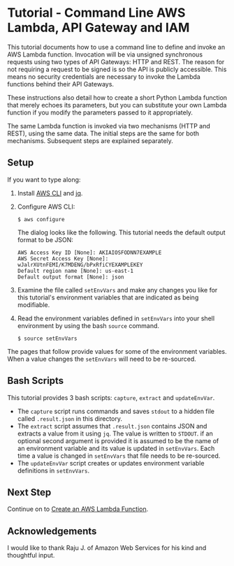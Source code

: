 #  Tutorial - Command Line AWS Lambda, API Gateway and IAM

This tutorial documents how to use a command line to define and invoke an AWS Lambda function.
Invocation will be via unsigned synchronous requests using two types of API Gateways: HTTP and REST.
The reason for not requiring a request to be signed is so the API is publicly accessible.
This means no security credentials are necessary to invoke the Lambda functions behind their API Gateways.

These instructions also detail how to create a short Python Lambda function that merely echoes its parameters,
but you can substitute your own Lambda function if you modify the parameters passed to it appropriately.

The same Lambda function is invoked via two mechanisms (HTTP and REST), using the same data.
The initial steps are the same for both mechanisms.
Subsequent steps are explained separately.


## Setup

If you want to type along:

1. Install [AWS CLI](https://aws.amazon.com/cli/) and [jq](https://stedolan.github.io/jq/download/).

2. Configure AWS CLI:
   ```script
   $ aws configure
   ```

   The dialog looks like the following.
   This tutorial needs the default output format to be JSON:
   ```script
   AWS Access Key ID [None]: AKIAIOSFODNN7EXAMPLE
   AWS Secret Access Key [None]: wJalrXUtnFEMI/K7MDENG/bPxRfiCYEXAMPLEKEY
   Default region name [None]: us-east-1
   Default output format [None]: json
   ```

3. Examine the file called `setEnvVars` and make any changes you like for this tutorial's environment variables that are indicated as being modifiable.

3. Read the environment variables defined in `setEnvVars` into your shell environment by using the bash `source` command.

   ```shell
   $ source setEnvVars
   ```

The pages that follow provide values for some of the environment variables.
When a value changes the `setEnvVars` will need to be re-sourced.


## Bash Scripts

This tutorial provides 3 bash scripts: `capture`, `extract` and `updateEnvVar`.

 - The `capture` script runs commands and saves `stdout` to a hidden file called `.result.json` in this directory.
 - The `extract` script assumes that `.result.json` contains JSON and extracts a value from it using `jq`.
   The value is written to `STDOUT`.
   if an optional second argument is provided it is assumed to be the name of an environment variable
   and its value is updated in `setEnvVars`.
   Each time a value is changed in `setEnvVars` that file needs to be re-sourced.
 - The `updateEnvVar` script creates or updates environment variable definitions in `setEnvVars`.


## Next Step

Continue on to [Create an AWS Lambda Function](LAMBDA.md).


## Acknowledgements

I would like to thank Raju J. of Amazon Web Services for his kind and thoughtful input.
